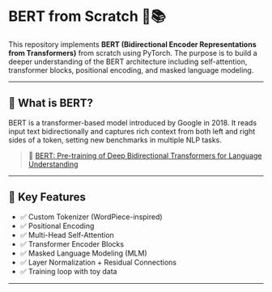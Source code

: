 # BERT from Scratch 🧠📚

This repository implements **BERT (Bidirectional Encoder Representations from Transformers)** from scratch using PyTorch. The purpose is to build a deeper understanding of the BERT architecture including self-attention, transformer blocks, positional encoding, and masked language modeling.

---

## 🚀 What is BERT?

BERT is a transformer-based model introduced by Google in 2018. It reads input text bidirectionally and captures rich context from both left and right sides of a token, setting new benchmarks in multiple NLP tasks.

> 📄 [BERT: Pre-training of Deep Bidirectional Transformers for Language Understanding](https://arxiv.org/abs/1810.04805)

---

## 🧠 Key Features

- ✅ Custom Tokenizer (WordPiece-inspired)
- ✅ Positional Encoding
- ✅ Multi-Head Self-Attention
- ✅ Transformer Encoder Blocks
- ✅ Masked Language Modeling (MLM)
- ✅ Layer Normalization + Residual Connections
- ✅ Training loop with toy data

---
